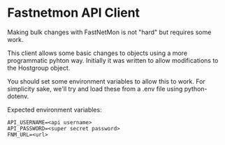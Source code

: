 # Fastnetmon API Client

Making bulk changes with FastNetMon is not "hard" but requires some work.

This client allows some basic changes to objects using a more programmatic
pyhton way. Initially it was written to allow modifications to the Hostgroup
object.

You should set some environment variables to allow this to work. For simplicity
sake, we'll try and load these from a .env file using python-dotenv.

Expected environment variables:

```
API_USERNAME=<api username>
API_PASSWORD=<super secret password>
FNM_URL=<url>
```

